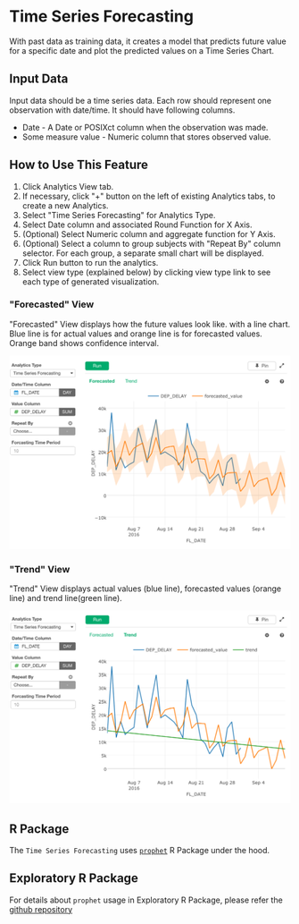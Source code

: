 # Time Series Forecasting

With past data as training data, it creates a model that predicts future value for a specific date and plot the predicted values on a Time Series Chart.

## Input Data
Input data should be a time series data. Each row should represent one observation with date/time. It should have following columns.

  * Date - A Date or POSIXct column when the observation was made.
  * Some measure value - Numeric column that stores observed value.


## How to Use This Feature
1. Click Analytics View tab.
2. If necessary, click "+" button on the left of existing Analytics tabs, to create a new Analytics.
3. Select "Time Series Forecasting" for Analytics Type.
4. Select Date column and associated Round Function for X Axis.
5. (Optional) Select Numeric column and aggregate function for Y Axis.
6. (Optional) Select a column to group subjects with "Repeat By" column selector. For each group, a separate small chart will be displayed.
10. Click Run button to run the analytics.
11. Select view type (explained below) by clicking view type link to see each type of generated visualization.

### "Forecasted" View
"Forecasted" View displays how the future values look like. with a line chart. Blue line is for actual values and orange line is for forecasted values. Orange band shows confidence interval.

![](images/timeseries_forcasting_forecated.png)

### "Trend" View
"Trend" View displays actual values (blue line),  forecasted values (orange line) and trend line(green line).

![](images/timeseries_forcasting_trend.png)

## R Package

The `Time Series Forecasting` uses [`prophet`](https://cran.rstudio.com/web/packages/prophet/index.html) R Package under the hood.

## Exploratory R Package

For details about `prophet` usage in Exploratory R Package, please refer the [github repository](https://github.com/exploratory-io/exploratory_func/blob/master/R/prophet.R)
